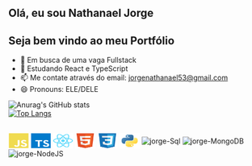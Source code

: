 ## Olá, eu sou Nathanael Jorge
## Seja bem vindo ao meu Portfólio

- 🔭 Em busca de uma vaga Fullstack
- 🌱 Estudando React e TypeScript
- 📫 Me contate através do email: jorgenathanael53@gmail.com
- 😄 Pronouns: ELE/DELE
  
 ![Anurag's GitHub stats](https://github-readme-stats.vercel.app/api?username=desv-jorge&show_icons=true&theme=radical) <br/>
 [![Top Langs](https://github-readme-stats.vercel.app/api/top-langs/?username=desv-jorge&layout=donut)](https://github.com/desv-jorge/github-readme-stats)
 
<div style="display: inline_block"><br>
  <img align="center" alt="jorge-Js" height="30" width="40" src="https://raw.githubusercontent.com/devicons/devicon/master/icons/javascript/javascript-plain.svg">
  <img align="center" alt="jorge-Ts" height="30" width="40" src="https://raw.githubusercontent.com/devicons/devicon/master/icons/typescript/typescript-plain.svg">
  <img align="center" alt="jorge-React" height="30" width="40" src="https://raw.githubusercontent.com/devicons/devicon/master/icons/react/react-original.svg">
  <img align="center" alt="jorge-HTML" height="30" width="40" src="https://raw.githubusercontent.com/devicons/devicon/master/icons/html5/html5-original.svg">
  <img align="center" alt="jorge-CSS" height="30" width="40" src="https://raw.githubusercontent.com/devicons/devicon/master/icons/css3/css3-original.svg">
  <img align="center" alt="jorge-Python" height="30" width="40" src="https://raw.githubusercontent.com/devicons/devicon/master/icons/python/python-original.svg">
  <img align="center" alt="jorge-Sql" height="30" width="40" src="https://cdn.jsdelivr.net/gh/devicons/devicon@latest/icons/azuresqldatabase/azuresqldatabase-original.svg">
  <img align="center" alt="jorge-MongoDB" height="30" width="40" src="https://cdn.jsdelivr.net/gh/devicons/devicon@latest/icons/mongodb/mongodb-original-wordmark.svg">
  <img align="center" alt="jorge-NodeJS" height="30" width="40" src="https://cdn.jsdelivr.net/gh/devicons/devicon@latest/icons/nodejs/nodejs-original-wordmark.svg">
</div>
